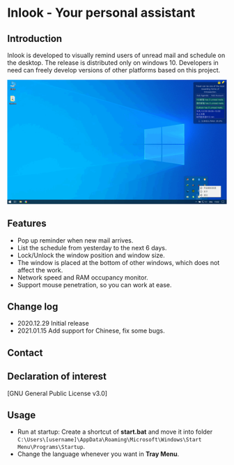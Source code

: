 # Inlook - Your personal assistant

## Introduction
Inlook is developed to visually remind users of unread mail and schedule on the desktop. The release is distributed only on windows 10. Developers in need can freely develop versions of other platforms based on this project.

![screenshot](./img/screen_shot.png)

## Features

* Pop up reminder when new mail arrives.
* List the schedule from yesterday to the next 6 days.
* Lock/Unlock the window position and window size.
* The window is placed at the bottom of other windows, which does not affect the work.
* Network speed and RAM occupancy monitor.
* Support mouse penetration, so you can work at ease.

## Change log
* 2020.12.29 Initial release
* 2021.01.15 Add support for Chinese, fix some bugs.

## Contact


## Declaration of interest

[GNU General Public License v3.0]

## Usage

* Run at startup: Create a shortcut of **start.bat** and move it into folder `C:\Users\[username]\AppData\Roaming\Microsoft\Windows\Start Menu\Programs\Startup`.
* Change the language whenever you want in **Tray Menu**.